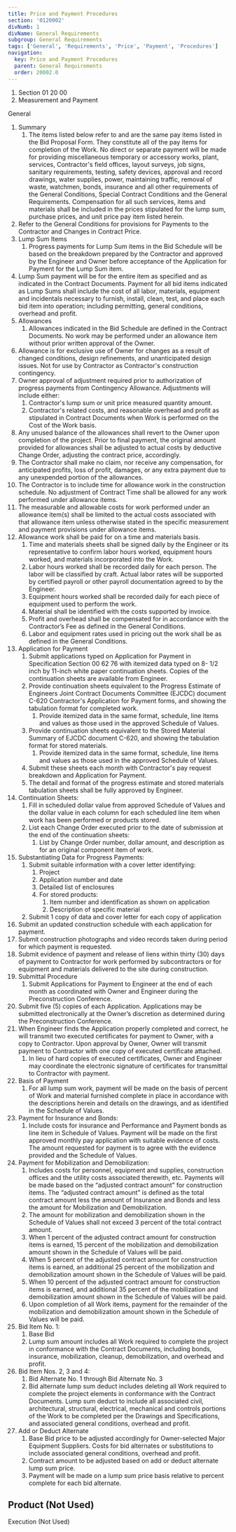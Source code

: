```yaml
---
title: Price and Payment Procedures
section: '0120002'
divNumb: 1
divName: General Requirements
subgroup: General Requirements
tags: ['General', 'Requirements', 'Price', 'Payment', 'Procedures']
navigation:
  key: Price and Payment Procedures
  parent: General Requirements
  order: 20002.0
---
```


   1. Section 01 20 00
   1. Measurement and Payment

General
1. Summary
   1. The items listed below refer to and are the same pay items listed in the Bid Proposal Form. They constitute all of the pay items for completion of the Work. No direct or separate payment will be made for providing miscellaneous temporary or accessory works, plant, services, Contractor's field offices, layout surveys, job signs, sanitary requirements, testing, safety devices, approval and record drawings, water supplies, power, maintaining traffic, removal of waste, watchmen, bonds, insurance and all other requirements of the General Conditions, Special Contract Conditions and the General Requirements. Compensation for all such services, items and materials shall be included in the prices stipulated for the lump sum, purchase prices, and unit price pay item listed herein.
2. Refer to the General Conditions for provisions for Payments to the Contractor and Changes in Contract Price.
2. Lump Sum Items
   1. Progress payments for Lump Sum items in the Bid Schedule will be based on the breakdown prepared by the Contractor and approved by the Engineer and Owner before acceptance of the Application for Payment for the Lump Sum item.
2. Lump Sum payment will be for the entire item as specified and as indicated in the Contract Documents. Payment for all bid items indicated as Lump Sums shall include the cost of all labor, materials, equipment and incidentals necessary to furnish, install, clean, test, and place each bid item into operation; including permitting, general conditions, overhead and profit. 
3. Allowances
   1. Allowances indicated in the Bid Schedule are defined in the Contract Documents. No work may be performed under an allowance item without prior written approval of the Owner.
2. Allowance is for exclusive use of Owner for changes as a result of changed conditions, design refinements, and unanticipated design issues. Not for use by Contractor as Contractor's construction contingency.
3. Owner approval of adjustment required prior to authorization of progress payments from Contingency Allowance. Adjustments will include either:
	1. Contractor's lump sum or unit price measured quantity amount.
	2. Contractor's related costs, and reasonable overhead and profit as stipulated in Contract Documents when Work is performed on the Cost of the Work basis.
4. Any unused balance of the allowances shall revert to the Owner upon completion of the project. Prior to final payment, the original amount provided for allowances shall be adjusted to actual costs by deductive Change Order, adjusting the contract price, accordingly.
5. The Contractor shall make no claim, nor receive any compensation, for anticipated profits, loss of profit, damages, or any extra payment due to any unexpended portion of the allowances.
6. The Contractor is to include time for allowance work in the construction schedule. No adjustment of Contract Time shall be allowed for any work performed under allowance items.
7. The measurable and allowable costs for work performed under an allowance item(s) shall be limited to the actual costs associated with that allowance item unless otherwise stated in the specific measurement and payment provisions under allowance items.
8. Allowance work shall be paid for on a time and materials basis.
	1. Time and materials sheets shall be signed daily by the Engineer or its representative to confirm labor hours worked, equipment hours worked, and materials incorporated into the Work.
	2. Labor hours worked shall be recorded daily for each person. The labor will be classified by craft. Actual labor rates will be supported by certified payroll or other payroll documentation agreed to by the Engineer.
	3. Equipment hours worked shall be recorded daily for each piece of equipment used to perform the work. 
	4. Material shall be identified with the costs supported by invoice.
	5. Profit and overhead shall be compensated for in accordance with the Contractor’s Fee as defined in the General Conditions.
	6. Labor and equipment rates used in pricing out the work shall be as defined in the General Conditions.
4. Application for Payment
   1. Submit applications typed on Application for Payment in Specification Section 00 62 76 with itemized data typed on 8- 1/2 inch by 11-inch white paper continuation sheets. Copies of the continuation sheets are available from Engineer.
	1. Provide continuation sheets equivalent to the Progress Estimate of Engineers Joint Contract Documents Committee (EJCDC) document C-620 Contractor's Application for Payment forms, and showing the tabulation format for completed work.
		1. Provide itemized data in the same format, schedule, line items and values as those used in the approved Schedule of Values.
	2. Provide continuation sheets equivalent to the Stored Material Summary of EJCDC document C-620, and showing the tabulation format for stored materials.
		1. Provide itemized data in the same format, schedule, line items and values as those used in the approved Schedule of Values.
	3. Submit these sheets each month with Contractor's pay request breakdown and Application for Payment.
	4. The detail and format of the progress estimate and stored materials tabulation sheets shall be fully approved by Engineer.
2. Continuation Sheets:
	1. Fill in scheduled dollar value from approved Schedule of Values and the dollar value in each column for each scheduled line item when work has been performed or products stored.
	2. List each Change Order executed prior to the date of submission at the end of the continuation sheets:
		1. List by Change Order number, dollar amount, and description as for an original component item of work.
3. Substantiating Data for Progress Payments:
	1. Submit suitable information with a cover letter identifying:
		1. Project
		2. Application number and date
		3. Detailed list of enclosures
		4. For stored products:
			1. Item number and identification as shown on application
			2. Description of specific material
	2. Submit 1 copy of data and cover letter for each copy of application
4. Submit an updated construction schedule with each application for payment.
5. Submit construction photographs and video records taken during period for which payment is requested. 
6. Submit evidence of payment and release of liens within thirty (30) days of payment to Contractor for work performed by subcontractors or for equipment and materials delivered to the site during construction. 
5. Submittal Procedure
   1. Submit Applications for Payment to Engineer at the end of each month as coordinated with Owner and Engineer during the Preconstruction Conference.
2. Submit five (5) copies of each Application. Applications may be submitted electronically at the Owner’s discretion as determined during the Preconstruction Conference.
3. When Engineer finds the Application properly completed and correct, he will transmit two executed certificates for payment to Owner, with a copy to Contractor. Upon approval by Owner, Owner will transmit payment to Contractor with one copy of executed certificate attached.
	1. In lieu of hard copies of executed certificates, Owner and Engineer may coordinate the electronic signature of certificates for transmittal to Contractor with payment.
6. Basis of Payment
   1. For all lump sum work, payment will be made on the basis of percent of Work and material furnished complete in place in accordance with the descriptions herein and details on the drawings, and as identified in the Schedule of Values.
2. Payment for Insurance and Bonds:
      1. Include costs for insurance and Performance and Payment bonds as line item in Schedule of Values. Payment will be made on the first approved monthly pay application with suitable evidence of costs. The amount requested for payment is to agree with the evidence provided and the Schedule of Values.
3. Payment for Mobilization and Demobilization:
      1. Includes costs for personnel, equipment and supplies, construction offices and the utility costs associated therewith, etc. Payments will be made based on the “adjusted contract amount” for construction items. The “adjusted contract amount” is defined as the total contract amount less the amount of Insurance and Bonds and less the amount for Mobilization and Demobilization.
	1. The amount for mobilization and demobilization shown in the Schedule of Values shall not exceed 3 percent of the total contract amount.
	2. When 1 percent of the adjusted contract amount for construction items is earned, 15 percent of the mobilization and demobilization amount shown in the Schedule of Values will be paid.
	3. When 5 percent of the adjusted contract amount for construction items is earned, an additional 25 percent of the mobilization and demobilization amount shown in the Schedule of Values will be paid.
	4. When 10 percent of the adjusted contract amount for construction items is earned, and additional 35 percent of the mobilization and demobilization amount shown in the Schedule of Values will be paid.
	5. Upon completion of all Work items, payment for the remainder of the mobilization and demobilization amount shown in the Schedule of Values will be paid.
4. Bid Item No. 1:
      1. Base Bid
	1. Lump sum amount includes all Work required to complete the project in conformance with the Contract Documents, including bonds, insurance, mobilization, cleanup, demobilization, and overhead and profit.
5. Bid Item Nos. 2, 3 and 4:
      1. Bid Alternate No. 1 through Bid Alternate No. 3
	1. Bid alternate lump sum deduct includes deleting all Work required to complete the project elements in conformance with the Contract Documents. Lump sum deduct to include all associated civil, architectural, structural, electrical, mechanical and controls portions of the Work to be completed per the Drawings and Specifications, and associated general conditions, overhead and profit.
6.  Add or Deduct Alternate
	1. Base Bid price to be adjusted accordingly for Owner-selected Major Equipment Suppliers. Costs for bid alternates or substitutions to include associated general conditions, overhead and profit.
	2. Contract amount to be adjusted based on add or deduct alternate lump sum price.
	3. Payment will be made on a lump sum price basis relative to percent complete for each bid alternate.
   ## Product (Not Used)

Execution
 (Not Used) 

